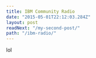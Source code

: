 ```yaml
---
title: IBM Community Radio
date: "2015-05-01T22:12:03.284Z"
layout: post
readNext: "/my-second-post/"
path: "/ibm-radio/"
---
```


lol
